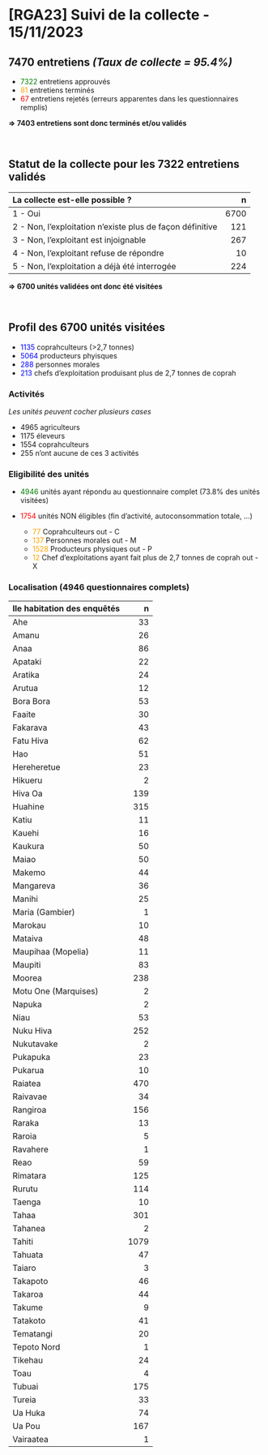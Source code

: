 # \[RGA23\] Suivi de la collecte - 15/11/2023

## 7470 entretiens *(Taux de collecte = 95.4%)*

-   <font color = "Green">7322</font> entretiens approuvés
-   <font color = "Orange">81</font> entretiens terminés
-   <font color = "Red">67</font> entretiens rejetés (erreurs apparentes
    dans les questionnaires remplis)

**=&gt; 7403 entretiens sont donc terminés et/ou validés**

<br/>

## Statut de la collecte pour les 7322 entretiens validés

<table>
<thead>
<tr class="header">
<th style="text-align: left;">La collecte est-elle possible ?</th>
<th style="text-align: right;">n</th>
</tr>
</thead>
<tbody>
<tr class="odd">
<td style="text-align: left;">1 - Oui</td>
<td style="text-align: right;">6700</td>
</tr>
<tr class="even">
<td style="text-align: left;">2 - Non, l’exploitation n’existe plus de
façon définitive</td>
<td style="text-align: right;">121</td>
</tr>
<tr class="odd">
<td style="text-align: left;">3 - Non, l’exploitant est injoignable</td>
<td style="text-align: right;">267</td>
</tr>
<tr class="even">
<td style="text-align: left;">4 - Non, l’exploitant refuse de
répondre</td>
<td style="text-align: right;">10</td>
</tr>
<tr class="odd">
<td style="text-align: left;">5 - Non, l’exploitation a déjà été
interrogée</td>
<td style="text-align: right;">224</td>
</tr>
</tbody>
</table>

**=&gt; 6700 unités validées ont donc été visitées**

<br/>

## Profil des 6700 unités visitées

-   <font color = "Blue">1135</font> coprahculteurs (&gt;2,7 tonnes)
-   <font color = "Blue">5064</font> producteurs phyisques
-   <font color = "Blue">288</font> personnes morales
-   <font color = "Blue">213</font> chefs d’exploitation produisant plus
    de 2,7 tonnes de coprah

### Activités

*Les unités peuvent cocher plusieurs cases*

-   4965 agriculteurs
-   1175 éleveurs
-   1554 coprahculteurs
-   255 n’ont aucune de ces 3 activités

### Eligibilité des unités

-   <font color = "Green">4946</font> unités ayant répondu au
    questionnaire complet (73.8% des unités visitées)

-   <font color = "Red">1754</font> unités NON éligibles (fin
    d’activité, autoconsommation totale, …)

    -   <font color = "Orange">77</font> Coprahculteurs out - C
    -   <font color = "Orange">137</font> Personnes morales out - M
    -   <font color = "Orange">1528</font> Producteurs physiques out - P
    -   <font color = "Orange">12</font> Chef d’exploitations ayant fait
        plus de 2,7 tonnes de coprah out - X

### Localisation (4946 questionnaires complets)

<table>
<thead>
<tr class="header">
<th style="text-align: left;">Ile habitation des enquêtés</th>
<th style="text-align: right;">n</th>
</tr>
</thead>
<tbody>
<tr class="odd">
<td style="text-align: left;">Ahe</td>
<td style="text-align: right;">33</td>
</tr>
<tr class="even">
<td style="text-align: left;">Amanu</td>
<td style="text-align: right;">26</td>
</tr>
<tr class="odd">
<td style="text-align: left;">Anaa</td>
<td style="text-align: right;">86</td>
</tr>
<tr class="even">
<td style="text-align: left;">Apataki</td>
<td style="text-align: right;">22</td>
</tr>
<tr class="odd">
<td style="text-align: left;">Aratika</td>
<td style="text-align: right;">24</td>
</tr>
<tr class="even">
<td style="text-align: left;">Arutua</td>
<td style="text-align: right;">12</td>
</tr>
<tr class="odd">
<td style="text-align: left;">Bora Bora</td>
<td style="text-align: right;">53</td>
</tr>
<tr class="even">
<td style="text-align: left;">Faaite</td>
<td style="text-align: right;">30</td>
</tr>
<tr class="odd">
<td style="text-align: left;">Fakarava</td>
<td style="text-align: right;">43</td>
</tr>
<tr class="even">
<td style="text-align: left;">Fatu Hiva</td>
<td style="text-align: right;">62</td>
</tr>
<tr class="odd">
<td style="text-align: left;">Hao</td>
<td style="text-align: right;">51</td>
</tr>
<tr class="even">
<td style="text-align: left;">Hereheretue</td>
<td style="text-align: right;">23</td>
</tr>
<tr class="odd">
<td style="text-align: left;">Hikueru</td>
<td style="text-align: right;">2</td>
</tr>
<tr class="even">
<td style="text-align: left;">Hiva Oa</td>
<td style="text-align: right;">139</td>
</tr>
<tr class="odd">
<td style="text-align: left;">Huahine</td>
<td style="text-align: right;">315</td>
</tr>
<tr class="even">
<td style="text-align: left;">Katiu</td>
<td style="text-align: right;">11</td>
</tr>
<tr class="odd">
<td style="text-align: left;">Kauehi</td>
<td style="text-align: right;">16</td>
</tr>
<tr class="even">
<td style="text-align: left;">Kaukura</td>
<td style="text-align: right;">50</td>
</tr>
<tr class="odd">
<td style="text-align: left;">Maiao</td>
<td style="text-align: right;">50</td>
</tr>
<tr class="even">
<td style="text-align: left;">Makemo</td>
<td style="text-align: right;">44</td>
</tr>
<tr class="odd">
<td style="text-align: left;">Mangareva</td>
<td style="text-align: right;">36</td>
</tr>
<tr class="even">
<td style="text-align: left;">Manihi</td>
<td style="text-align: right;">25</td>
</tr>
<tr class="odd">
<td style="text-align: left;">Maria (Gambier)</td>
<td style="text-align: right;">1</td>
</tr>
<tr class="even">
<td style="text-align: left;">Marokau</td>
<td style="text-align: right;">10</td>
</tr>
<tr class="odd">
<td style="text-align: left;">Mataiva</td>
<td style="text-align: right;">48</td>
</tr>
<tr class="even">
<td style="text-align: left;">Maupihaa (Mopelia)</td>
<td style="text-align: right;">11</td>
</tr>
<tr class="odd">
<td style="text-align: left;">Maupiti</td>
<td style="text-align: right;">83</td>
</tr>
<tr class="even">
<td style="text-align: left;">Moorea</td>
<td style="text-align: right;">238</td>
</tr>
<tr class="odd">
<td style="text-align: left;">Motu One (Marquises)</td>
<td style="text-align: right;">2</td>
</tr>
<tr class="even">
<td style="text-align: left;">Napuka</td>
<td style="text-align: right;">2</td>
</tr>
<tr class="odd">
<td style="text-align: left;">Niau</td>
<td style="text-align: right;">53</td>
</tr>
<tr class="even">
<td style="text-align: left;">Nuku Hiva</td>
<td style="text-align: right;">252</td>
</tr>
<tr class="odd">
<td style="text-align: left;">Nukutavake</td>
<td style="text-align: right;">2</td>
</tr>
<tr class="even">
<td style="text-align: left;">Pukapuka</td>
<td style="text-align: right;">23</td>
</tr>
<tr class="odd">
<td style="text-align: left;">Pukarua</td>
<td style="text-align: right;">10</td>
</tr>
<tr class="even">
<td style="text-align: left;">Raiatea</td>
<td style="text-align: right;">470</td>
</tr>
<tr class="odd">
<td style="text-align: left;">Raivavae</td>
<td style="text-align: right;">34</td>
</tr>
<tr class="even">
<td style="text-align: left;">Rangiroa</td>
<td style="text-align: right;">156</td>
</tr>
<tr class="odd">
<td style="text-align: left;">Raraka</td>
<td style="text-align: right;">13</td>
</tr>
<tr class="even">
<td style="text-align: left;">Raroia</td>
<td style="text-align: right;">5</td>
</tr>
<tr class="odd">
<td style="text-align: left;">Ravahere</td>
<td style="text-align: right;">1</td>
</tr>
<tr class="even">
<td style="text-align: left;">Reao</td>
<td style="text-align: right;">59</td>
</tr>
<tr class="odd">
<td style="text-align: left;">Rimatara</td>
<td style="text-align: right;">125</td>
</tr>
<tr class="even">
<td style="text-align: left;">Rurutu</td>
<td style="text-align: right;">114</td>
</tr>
<tr class="odd">
<td style="text-align: left;">Taenga</td>
<td style="text-align: right;">10</td>
</tr>
<tr class="even">
<td style="text-align: left;">Tahaa</td>
<td style="text-align: right;">301</td>
</tr>
<tr class="odd">
<td style="text-align: left;">Tahanea</td>
<td style="text-align: right;">2</td>
</tr>
<tr class="even">
<td style="text-align: left;">Tahiti</td>
<td style="text-align: right;">1079</td>
</tr>
<tr class="odd">
<td style="text-align: left;">Tahuata</td>
<td style="text-align: right;">47</td>
</tr>
<tr class="even">
<td style="text-align: left;">Taiaro</td>
<td style="text-align: right;">3</td>
</tr>
<tr class="odd">
<td style="text-align: left;">Takapoto</td>
<td style="text-align: right;">46</td>
</tr>
<tr class="even">
<td style="text-align: left;">Takaroa</td>
<td style="text-align: right;">44</td>
</tr>
<tr class="odd">
<td style="text-align: left;">Takume</td>
<td style="text-align: right;">9</td>
</tr>
<tr class="even">
<td style="text-align: left;">Tatakoto</td>
<td style="text-align: right;">41</td>
</tr>
<tr class="odd">
<td style="text-align: left;">Tematangi</td>
<td style="text-align: right;">20</td>
</tr>
<tr class="even">
<td style="text-align: left;">Tepoto Nord</td>
<td style="text-align: right;">1</td>
</tr>
<tr class="odd">
<td style="text-align: left;">Tikehau</td>
<td style="text-align: right;">24</td>
</tr>
<tr class="even">
<td style="text-align: left;">Toau</td>
<td style="text-align: right;">4</td>
</tr>
<tr class="odd">
<td style="text-align: left;">Tubuai</td>
<td style="text-align: right;">175</td>
</tr>
<tr class="even">
<td style="text-align: left;">Tureia</td>
<td style="text-align: right;">33</td>
</tr>
<tr class="odd">
<td style="text-align: left;">Ua Huka</td>
<td style="text-align: right;">74</td>
</tr>
<tr class="even">
<td style="text-align: left;">Ua Pou</td>
<td style="text-align: right;">167</td>
</tr>
<tr class="odd">
<td style="text-align: left;">Vairaatea</td>
<td style="text-align: right;">1</td>
</tr>
</tbody>
</table>
